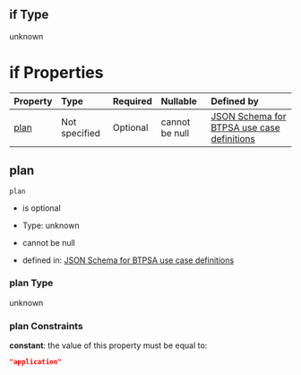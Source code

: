 ## if Type

unknown

# if Properties

| Property      | Type          | Required | Nullable       | Defined by                                                                                                                                                                                                                                  |
| :------------ | :------------ | :------- | :------------- | :------------------------------------------------------------------------------------------------------------------------------------------------------------------------------------------------------------------------------------------ |
| [plan](#plan) | Not specified | Optional | cannot be null | [JSON Schema for BTPSA use case definitions](btpsa-usecase-properties-services-items-allof-1-then-allof-45-then-allof-0-if-properties-plan.md "undefined#/properties/services/items/allOf/1/then/allOf/45/then/allOf/0/if/properties/plan") |

## plan



`plan`

*   is optional

*   Type: unknown

*   cannot be null

*   defined in: [JSON Schema for BTPSA use case definitions](btpsa-usecase-properties-services-items-allof-1-then-allof-45-then-allof-0-if-properties-plan.md "undefined#/properties/services/items/allOf/1/then/allOf/45/then/allOf/0/if/properties/plan")

### plan Type

unknown

### plan Constraints

**constant**: the value of this property must be equal to:

```json
"application"
```
